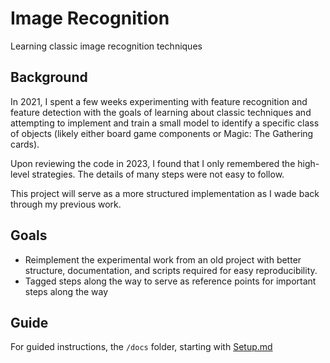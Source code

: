 # Image Recognition

Learning classic image recognition techniques

## Background

In 2021, I spent a few weeks experimenting with feature recognition and feature detection with the goals of learning about classic techniques and attempting to implement and train a small model to identify a specific class of objects (likely either board game components or Magic: The Gathering cards).

Upon reviewing the code in 2023, I found that I only remembered the high-level strategies. The details of many steps were not easy to follow.

This project will serve as a more structured implementation as I wade back through my previous work.

## Goals

- Reimplement the experimental work from an old project with better structure, documentation, and scripts required for easy reproducibility.
- Tagged steps along the way to serve as reference points for important steps along the way

## Guide

For guided instructions, the `/docs` folder, starting with [Setup.md](docs/Setup.md)
